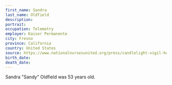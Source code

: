 ```yaml
---
first_name: Sandra
last_name: Oldfield
description: 
portrait: 
occupation: Telemetry
employer: Kaiser Permanente
city: Fresno
province: California
country: United States
source: https://www.nationalnursesunited.org/press/candlelight-vigil-honor-sandra-sandy-oldfield-rn-who-died-covid-19-after-caring-infected
birth_date: 
death_date: 
---
```


Sandra "Sandy" Oldfield was 53 years old.